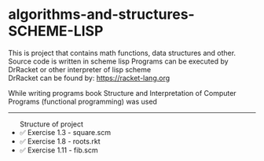 # algorithms-and-structures-SCHEME-LISP
This is project that contains math functions, data structures and other. Source code is written in scheme lisp
Programs can be executed by DrRacket or other interpreter of lisp scheme<br>
DrRacket can be found by: https://racket-lang.org
<br>

While writing programs book Structure and Interpretation of Computer Programs (functional programming) was used

<hr>
<ul>
  Structure of project
  <li>✅ Exercise 1.3 - square.scm</li>
  <li>✅ Exercise 1.8 - roots.rkt</li>
  <li>✅ Exercise 1.11 - fib.scm</li>
</ul>
